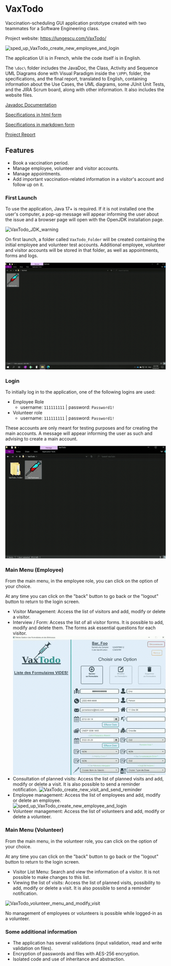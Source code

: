 # VaxTodo

Vaccination-scheduling GUI application prototype created with two teammates for a Software Engineering class.

Project website: https://lungescu.com/VaxTodo/

![sped_up_VaxTodo_create_new_employee_and_login](./doc/assets/gif/sped_up_VaxTodo_create_new_employee_and_login.gif)

The application UI is in French, while the code itself is in English.

The `\doc\` folder includes the JavaDoc, the Class, Activity and Sequence UML Diagrams done with Visual Paradigm inside the `\VPP\` folder, the specifications, and the final report, translated to English, containing information about the Use Cases, the UML diagrams, some JUnit Unit Tests, and the JIRA Scrum board, along with other information. It also includes the website files.

[Javadoc Documentation](https://lungescu.com/VaxTodo/JavaDoc/index.html)

[Specifications in html form](https://lungescu.com/VaxTodo/specifications.html)

[Specifications in markdown form](./doc/specifications.md)

[Project Report](https://lungescu.com/VaxTodo/report.html)

## Features

- Book a vaccination period.
- Manage employee, volunteer and visitor accounts.
- Manage appointments.
- Add important vaccination-related information in a visitor's account and follow up on it.

### First Launch

To use the application, Java 17+ is required. If it is not installed one the user's computer, a pop-up message will appear informing the user about the issue and a browser page will open with the OpenJDK installation page.

![VaxTodo_JDK_warning](./doc/assets/gif/VaxTodo_JDK_warning.gif)

On first launch, a folder called `VaxTodo_Folder` will be created containing the initial employee and volunteer test accounts. Additional employee, volunteer and visitor accounts will be stored in that folder, as well as appointments, forms and logs.

![VaxTodo_create_new_folder](./doc/assets/gif/VaxTodo_create_new_folder.gif)

### Login

To initially log in to the application, one of the following logins are used:

- Employee Role
  - username: `111111111` | password: `Password1!`
- Volunteer role
  - username: `111111111` | password: `Password1!`

These accounts are only meant for testing purposes and for creating the main accounts. A message will appear informing the user as such and advising to create a main account.

![VaxTodo_launch_login_test](./doc/assets/gif/VaxTodo_launch_login_test.gif)

### Main Menu (Employee)

From the main menu, in the employee role, you can click on the option of your choice.

At any time you can click on the "back" button to go back or the "logout" button to return to the login screen.

- Visitor Management: Access the list of visitors and add, modify or delete a visitor.
- Interview / Form: Access the list of all visitor forms. It is possible to add, modify and delete them. The forms ask essential questions for each visitor.
![VaxTodo_form](./doc/assets/gif/VaxTodo_form.gif)
- Consultation of planned visits: Access the list of planned visits and add, modify or delete a visit. It is also possible to send a reminder notification.
![VaxTodo_create_new_visit_and_send_reminder](./doc/assets/gif/VaxTodo_create_new_visit_and_send_reminder.gif)
- Employee management: Access the list of employees and add, modify or delete an employee.
![sped_up_VaxTodo_create_new_employee_and_login](./doc/assets/gif/sped_up_VaxTodo_create_new_employee_and_login.gif)
- Volunteer management: Access the list of volunteers and add, modify or delete a volunteer.

### Main Menu (Volunteer)

From the main menu, in the volunteer role, you can click on the option of your choice.

At any time you can click on the "back" button to go back or the "logout" button to return to the login screen.

- Visitor List Menu: Search and view the information of a visitor. It is not possible to make changes to this list.
- Viewing the list of visits: Access the list of planned visits, possibility to add, modify or delete a visit. It is also possible to send a reminder notification.

![VaxTodo_volunteer_menu_and_modify_visit](./doc/assets/gif/VaxTodo_volunteer_menu_and_modify_visit.gif)

No management of employees or volunteers is possible while logged-in as a volunteer.

### Some additional information

- The application has several validations (input validation, read and write validation on files).
- Encryption of passwords and files with AES-256 encryption.
- Isolated code and use of inheritance and abstraction.
